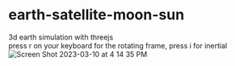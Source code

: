 # earth-satellite-moon-sun
3d earth simulation with threejs<br/> 
press r on your keyboard for the rotating frame, press i for inertial
![Screen Shot 2023-03-10 at 4 14 35 PM](https://user-images.githubusercontent.com/63374700/224430167-6d85c95d-5718-408a-8cb4-9e029583111a.png)

